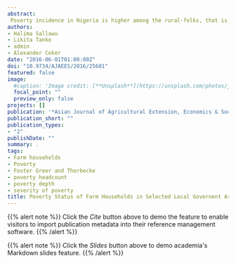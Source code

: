 ```yaml
---
abstract: 
 Poverty incidence in Nigeria is higher among the rural-folks, that is, households that rely mainly on fundamentally on agricultural income. This study investigated poverty status of farm households in selected Local Government areas of Niger State, Nigeria. The study utilized data obtained from administering questionnaire to 287 farming households. Data were analyzed using descriptive statistics, and Foster-Greer and Thorbecke poverty index (FGT). The study revealed that mean age, household size, and farm size of the respondents were 42, 7, and 2.82 respectively. A total of 46.4% of the respondents had no formal education and only 12.9% had attained formal education up to the tertiary level. Majority, i.e 94.8% had no access to credit. Results of the Foster-Greer and Thorbecke poverty index analysis revealed that 25.1% of the respondents were poor with 0.56 and 0.37 as their poverty depth and severity respectively. The study recommend that the minimum cost of eliminating poverty using targeted transfers with poverty gap index should be one of the yard stick use for conditional money transfer by the Millennium Development Goals office which will serve as savings to the poverty alleviation budget.
authors:
- Halima Sallawu
- Likita Tanko
- admin
- Alexander Coker
date: "2016-06-01T01:00:00Z"
doi: "10.9734/AJAEES/2016/25681"
featured: false
image:
  #caption: 'Image credit: [**Unsplash**](https://unsplash.com/photos/jdD8gXaTZsc)'
  focal_point: ""
  preview_only: false
projects: []
publication: '*Asian Journal of Agricultural Extension, Economics & Sociology 11(3)*:1-8'
publication_short: ""
publication_types:
- "2"
publishDate: ""
summary: .
tags:
- Farm households
- Poverty
- Foster Greer and Thorbecke
- poverty headcount
- poverty depth
- severity of poverty
title: Poverty Status of Farm Households in Selected Local Governent Areas of Niger State, Nigeria
---
```

{{% alert note %}}
Click the *Cite* button above to demo the feature to enable visitors to import publication metadata into their reference management software.
{{% /alert %}}

{{% alert note %}}
Click the *Slides* button above to demo academia's Markdown slides feature.
{{% /alert %}}

